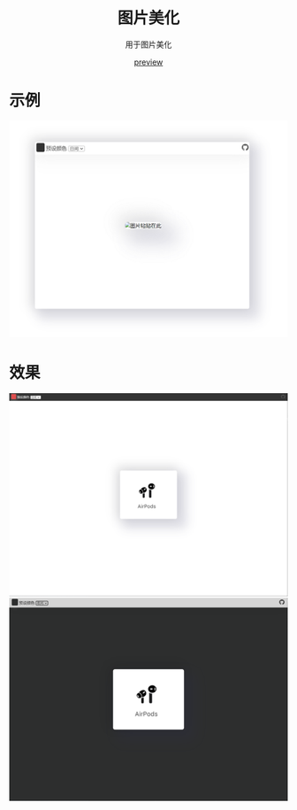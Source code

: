 <h1 align="center">图片美化</h1>
<p align="center">用于图片美化</p>

<div align="center">

[preview](https://github262302.github.io/image-beautify/browser/)
 
</div>

# 示例
![图片](./images/view-default.png)
# 效果
![图片](./images/view-right.png)
![图片](./images/view-dark.png)


